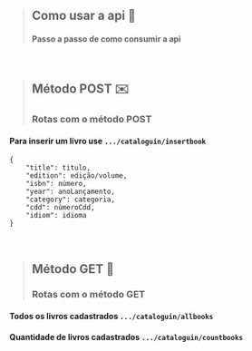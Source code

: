 > ## Como usar a api 🤔
> #### Passo a passo de como consumir a api

<br>

> ## Método POST ✉️
> ### Rotas com o método POST


#### Para inserir um livro use ```.../cataloguin/insertbook```
``` 
{
    "title": titulo,
    "edition": edição/volume,
    "isbn": número,
    "year": anoLançamento,
    "category": categoria,
    "cdd": númeroCdd,
    "idiom": idioma
}
```

<br>

> ## Método GET 👋
> ### Rotas com o método GET

#### Todos os livros cadastrados ```.../cataloguin/allbooks```

#### Quantidade de livros cadastrados ```.../cataloguin/countbooks```
